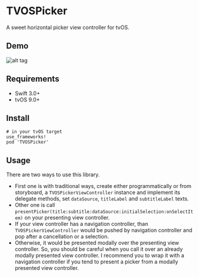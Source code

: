 TVOSPicker
===

A sweet horizontal picker view controller for tvOS.

Demo
----

![alt tag](https://github.com/cemolcay/TVOSPicker/blob/master/demo.gif?raw=true)

Requirements
----

- Swift 3.0+
- tvOS 9.0+

Install
----

```
# in your tvOS target
use_frameworks!
pod 'TVOSPicker'
```

Usage
----

There are two ways to use this library.  
- First one is with traditional ways, create either programmatically or from storyboard, a `TVOSPickerViewController` instance and implement its delegate methods, set `dataSource`, `titleLabel` and `subtitleLabel` texts.
- Other one is call `presentPicker(title:subtitle:dataSource:initialSelection:onSelectItem)` on your presenting view controller.
- If your view controller has a navigation controller, than `TVOSPickerViewController` would be pushed by navigation controller and pop after a cancellation or a selection.
- Otherwise, it would be presented modally over the presenting view controller. So, you should be careful when you call it over an already modally presented view controller. I recommend you to wrap it with a navigation controller if you tend to present a picker from a modally presented view controller.